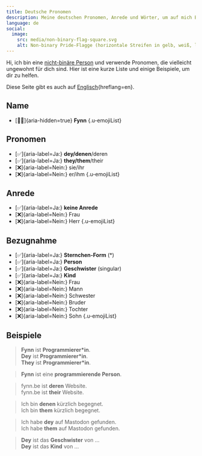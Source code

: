 ```yaml
---
title: Deutsche Pronomen
description: Meine deutschen Pronomen, Anrede und Wörter, um auf mich Bezug zu nehmen.
language: de
social:
  image:
    src: media/non-binary-flag-square.svg
    alt: Non-binary Pride-Flagge (horizontale Streifen in gelb, weiß, lila und schwarz).
---
```


Hi, ich bin eine [nicht-binäre Person](https://de.wikipedia.org/wiki/Nichtbinäre_Geschlechtsidentität) und verwende Pronomen, die vielleicht ungewohnt für dich sind. Hier ist eine kurze Liste und einige Beispiele, um dir zu helfen.

Diese Seite gibt es auch auf [Englisch](../en/){hreflang=en}.

## Name

- [🧑🏻]{aria-hidden=true} **Fynn**
  {.u-emojiList}

## Pronomen

- [✅]{aria-label=Ja:} **dey/denen**/deren
- [✅]{aria-label=Ja:} **they/them**/their
- [❌]{aria-label=Nein:} sie/ihr
- [❌]{aria-label=Nein:} er/ihm
  {.u-emojiList}

## Anrede

- [✅]{aria-label=Ja:} **keine Anrede**
- [❌]{aria-label=Nein:} Frau
- [❌]{aria-label=Nein:} Herr
  {.u-emojiList}

## Bezugnahme

- [✅]{aria-label=Ja:} **Sternchen-Form** (\*)
- [✅]{aria-label=Ja:} **Person**
- [✅]{aria-label=Ja:} **Geschwister** (singular)
- [✅]{aria-label=Ja:} **Kind**
- [❌]{aria-label=Nein:} Frau
- [❌]{aria-label=Nein:} Mann
- [❌]{aria-label=Nein:} Schwester
- [❌]{aria-label=Nein:} Bruder
- [❌]{aria-label=Nein:} Tochter
- [❌]{aria-label=Nein:} Sohn
  {.u-emojiList}

## Beispiele

> **Fynn** ist **Programmierer\*in**.  
> **Dey** ist **Programmierer\*in**.  
> **They** ist **Programmierer\*in**.

> **Fynn** ist eine **programmierende Person**.

> fynn.be ist **deren** Website.  
> fynn.be ist **their** Website.

> Ich bin **denen** kürzlich begegnet.  
> Ich bin **them** kürzlich begegnet.

> Ich habe **dey** auf Mastodon gefunden.  
> Ich habe **them** auf Mastodon gefunden.

> **Dey** ist das **Geschwister** von …  
> **Dey** ist das **Kind** von …

